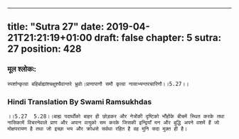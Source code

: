 
---
title: "Sutra 27"
date: 2019-04-21T21:21:19+01:00
draft: false
chapter: 5
sutra: 27
position: 428
---
### मूल श्लोकः:
```
स्पर्शान्कृत्वा बहिर्बाह्यांश्चक्षुश्चैवान्तरे भ्रुवोः।प्राणापानौ समौ कृत्वा नासाभ्यन्तरचारिणौ।।5.27।।

```

### Hindi Translation By Swami Ramsukhdas
```
।।5.27  5.28।।बाह्य पदार्थोंको बाहर ही छोड़कर और नेत्रोंकी दृष्टिको भौंहोंके बीचमें स्थित करके तथा नासिकामें विचरनेवाले प्राण और अपान वायुको सम करके जिसकी इन्द्रियाँ मन और बुद्धि अपने वशमें हैं जो मोक्षपरायण है तथा जो इच्छा भय और क्रोधसे सर्वथा रहित है वह मुनि सदा मुक्त ही है।

```

